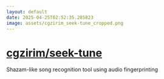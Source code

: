```yaml
---
layout: default
date: 2025-04-25T02:52:35.285823
image: assets/cgzirim_seek-tune_cropped.png
---
```


# [cgzirim/seek-tune](https://github.com/cgzirim/seek-tune)

Shazam-like song recognition tool using audio fingerprinting
